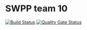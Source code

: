 # SWPP team 10
[![Build Status](https://travis-ci.com/swsnu/swpp2021-team10.svg?branch=master)](https://travis-ci.com/github/swsnu/swpp2021-team10)
[![Quality Gate Status](https://sonarcloud.io/api/project_badges/measure?project=swsnu_swpp2021-team10&metric=alert_status)](https://sonarcloud.io/dashboard?id=swsnu_swpp2021-team10)
